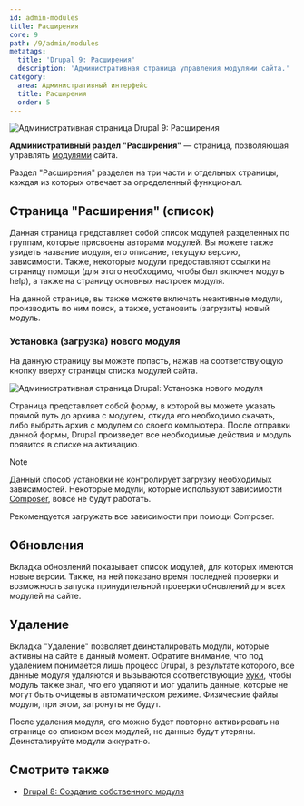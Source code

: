 ```yaml
---
id: admin-modules
title: Расширения
core: 9
path: /9/admin/modules
metatags:
  title: 'Drupal 9: Расширения'
  description: 'Административная страница управления модулями сайта.'
category:
  area: Административный интерфейс
  title: Расширения
  order: 5
---
```


![Административная страница Drupal 9: Расширения](https://i.imgur.com/CsCnAJS.png)

**Административный раздел "Расширения"** — страница, позволяющая управлять [модулями](../modules/modules.md) сайта.

Раздел "Расширения" разделен на три части и отдельных страницы, каждая из которых отвечает за определенный функционал.

## Страница "Расширения" (список)

Данная страница представляет собой список модулей разделенных по группам, которые присвоены авторами модулей. Вы можете также увидеть название модуля, его описание, текущую версию, зависимости. Также, некоторые модули предоставляют ссылки на страницу помощи (для этого необходимо, чтобы был включен модуль help), а также на страницу основных настроек модуля.

На данной странице, вы также можете включать неактивные модули, производить по ним поиск, а также, установить (загрузить) новый модуль.

### Установка (загрузка) нового модуля

На данную страницу вы можете попасть, нажав на соответствующую кнопку вверху страницы списка модулей сайта.

![Административная страница Drupal: Установка нового модуля](https://i.imgur.com/Sp5HMvx.png)

Страница представляет собой форму, в которой вы можете указать прямой путь до архива с модулем, откуда его необходимо скачать, либо выбрать архив с модулем со своего компьютера. После отправки данной формы, Drupal произведет все необходимые действия и модуль появится в списке на активацию.

> [!NOTE]
> Данный способ установки не контролирует загрузку необходимых зависимостей. Некоторые модули, которые используют зависимости [Composer](../../composer/composer.md), вовсе не будут работать.
>
> Рекомендуется загружать все зависимости при помощи Composer.

## Обновления

Вкладка обновлений показывает список модулей, для которых имеются новые версии. Также, на ней показано время последней проверки и возможность запуска принудительной проверки обновлений для всех модулей на сайте.

## Удаление

Вкладка "Удаление" позволяет деинсталировать модули, которые активны на сайте в данный момент. Обратите внимание, что под удалением понимается лишь процесс Drupal, в результате которого, все данные модуля удаляются и вызываются соответствующие [хуки](../hooks/hooks.md), чтобы модуль также знал, что его удаляют и мог удалить данные, которые не могут быть очищены в автоматическом режиме. Физические файлы модуля, при этом, затронуты не будут.

После удаления модуля, его можно будет повторно активировать на странице со списком всех модулей, но данные будут утеряны. Деинсталируйте модули аккуратно.

## Смотрите также

- [Drupal 8: Создание собственного модуля](../modules/create-module.md)
